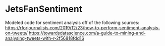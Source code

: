 # JetsFanSentiment
Modeled code for sentiment analysis off of the following sources:
https://rforjournalists.com/2019/12/23/how-to-perform-sentiment-analysis-on-tweets/
https://towardsdatascience.com/a-guide-to-mining-and-analysing-tweets-with-r-2f56818fdd16
